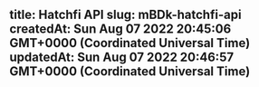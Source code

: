 
title: Hatchfi API
slug: mBDk-hatchfi-api
createdAt: Sun Aug 07 2022 20:45:06 GMT+0000 (Coordinated Universal Time)
updatedAt: Sun Aug 07 2022 20:46:57 GMT+0000 (Coordinated Universal Time)
---

